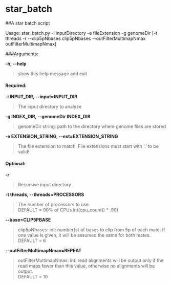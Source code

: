 # star_batch

##A star batch script

Usage: star_batch.py -i inputDirectory -e fileExtension -g genomeDir [-t threads -r --clip5pNbases clip5pNbases --outFilterMultimapNmax outFilterMultimapNmax]


###Arguments:  

**-h, --help**  
>show this help message and exit  
  
#### Required:
  
**-i INPUT_DIR, --input=INPUT_DIR**  
>The input directory to analyze  

**-g INDEX_DIR, --genomeDir INDEX_DIR**
>genomeDir string: path to the directory where genome files are stored
   
**-e EXTENSION_STRING, --ext=EXTENSION_STRING**  
>The file extension to match. File extensions must start with '.' to be valid!  
    
#### Optional:  
  
  
**-r**
>Recursive input directory
                        
**-t threads, --threads=PROCESSORS**  
>The number of processors to use.  
DEFAULT = 90% of CPUs int(cpu_count() * .90)

**--base=CLIP5PBASE**  
>clip5pNbases: int: number(s) of bases to clip from 5p of each mate. If one value is given, it will be assumed the same for both mates.  
DEFAULT = 6  
                        
**--outFilterMultimapNmax=REPEAT**  
>outFilterMultimapNmax: int: read alignments will be output only if the read maps fewer than this value, otherwise no alignments will be output.  
DEFAULT = 10
